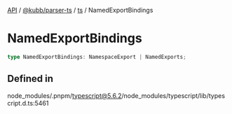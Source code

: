 [API](../../../../../packages.md) / [@kubb/parser-ts](../../../index.md) / [ts](../index.md) / NamedExportBindings

# NamedExportBindings

```ts
type NamedExportBindings: NamespaceExport | NamedExports;
```

## Defined in

node\_modules/.pnpm/typescript@5.6.2/node\_modules/typescript/lib/typescript.d.ts:5461
